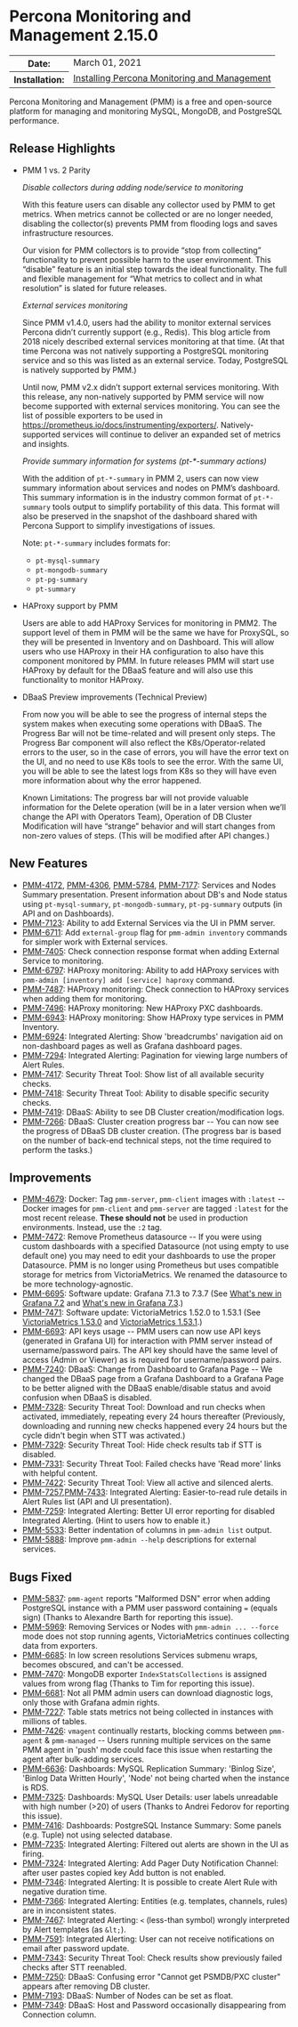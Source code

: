 # Percona Monitoring and Management 2.15.0

<table class="docutils field-list" frame="void" rules="none">
  <colgroup>
    <col class="field-name">
    <col class="field-body">
  </colgroup>
  <tbody valign="top">
    <tr class="field-odd field">
      <th class="field-name">Date:</th>
      <td class="field-body">March 01, 2021</td>
    </tr>
    <tr class="field-even field">
      <th class="field-name">Installation:</th>
      <td class="field-body">
        <a class="reference external" href="https://www.percona.com/software/pmm/quickstart">Installing Percona Monitoring and Management</a></td>
    </tr>
  </tbody>
</table>

Percona Monitoring and Management (PMM) is a free and open-source platform for managing and monitoring MySQL, MongoDB, and PostgreSQL performance.

## Release Highlights

- PMM 1 vs. 2 Parity

	_Disable collectors during adding node/service to monitoring_

	With this feature users can disable any collector used by PMM to get metrics. When metrics cannot be collected or are no longer needed, disabling the collector(s) prevents PMM from flooding logs and saves infrastructure resources.

	Our vision for PMM collectors is to provide “stop from collecting” functionality to prevent possible harm to the user environment. This “disable” feature is an initial step towards the ideal functionality. The full and flexible management for “What metrics to collect and in what resolution” is slated for future releases.

	_External services monitoring_

	Since PMM v1.4.0, users had the ability to monitor external services Percona didn’t currently support (e.g., Redis). This blog article from 2018 nicely described external services monitoring at that time. (At that time Percona was not natively supporting a PostgreSQL monitoring service and so this was listed as an external service. Today, PostgreSQL is natively supported by PMM.)

	Until now, PMM v2.x didn’t support external services monitoring. With this release, any non-natively supported by PMM service will now become supported with external services monitoring. You can see the list of possible exporters to be used in <https://prometheus.io/docs/instrumenting/exporters/>. Natively-supported services will continue to deliver an expanded set of metrics and insights.

	_Provide summary information for  systems  (pt-*-summary actions)_

	With the addition of `pt-*-summary` in PMM 2, users can now view summary information about services and nodes on PMM’s dashboard. This summary information is in the industry common format of `pt-*-summary` tools output to simplify portability of this data. This format will also be preserved in the snapshot of the dashboard shared with Percona Support to simplify investigations of issues.

	Note: `pt-*-summary` includes formats for:

	- `pt-mysql-summary`
	- `pt-mongodb-summary`
	- `pt-pg-summary`
	- `pt-summary`

- HAProxy support by PMM

	Users are able to add HAProxy Services for monitoring in PMM2. The support level of them in PMM will be the same we have for ProxySQL, so they will be presented in Inventory and on Dashboard. This will allow users who use HAProxy in their HA configuration to also have this component monitored by PMM. In future releases PMM will start use HAProxy by default for the DBaaS feature and will also use this functionality to monitor HAProxy.

- DBaaS Preview improvements (Technical  Preview)

	From now you will be able to see the progress of internal steps the system makes when executing some operations with DBaaS. The Progress Bar will not be time-related and will present only steps. The Progress Bar component will also reflect the K8s/Operator-related errors to the user, so in the case of errors, you will have the error text on the UI, and no need to use K8s tools to see the error. With the same UI, you will be able to see the latest logs from K8s so they will have even more information about why the error happened.

	Known Limitations: The progress bar will not provide valuable information for the Delete operation (will be in a later version when we’ll change the API with Operators Team), Operation of DB Cluster Modification will have “strange” behavior and will start changes from non-zero values of steps. (This will be modified after API changes.)

## New Features

* [PMM-4172](https://jira.percona.com/browse/PMM-4172), [PMM-4306](https://jira.percona.com/browse/PMM-4306), [PMM-5784](https://jira.percona.com/browse/PMM-5784), [PMM-7177](https://jira.percona.com/browse/PMM-7177): Services and Nodes Summary presentation. Present information about DB's and Node status using `pt-mysql-summary`, `pt-mongodb-summary`, `pt-pg-summary` outputs (in API and on Dashboards).
* [PMM-7123](https://jira.percona.com/browse/PMM-7123): Ability to add External Services via the UI in PMM server.
* [PMM-6711](https://jira.percona.com/browse/PMM-6711): Add `external-group` flag for `pmm-admin inventory` commands for simpler work with External services.
* [PMM-7405](https://jira.percona.com/browse/PMM-7405): Check connection response format when adding External Service to monitoring.
* [PMM-6797](https://jira.percona.com/browse/PMM-6797): HAProxy monitoring: Ability to add HAProxy services with `pmm-admin [inventory] add [service] haproxy` command.
* [PMM-7487](https://jira.percona.com/browse/PMM-7487): HAProxy monitoring: Check connection to HAProxy services when adding them for monitoring.
* [PMM-7496](https://jira.percona.com/browse/PMM-7496): HAProxy monitoring: New HAProxy PXC dashboards.
* [PMM-6943](https://jira.percona.com/browse/PMM-6943): HAProxy monitoring: Show HAProxy type services in PMM Inventory.
* [PMM-6924](https://jira.percona.com/browse/PMM-6924): Integrated Alerting: Show 'breadcrumbs' navigation aid on non-dashboard pages as well as Grafana dashboard pages.
* [PMM-7294](https://jira.percona.com/browse/PMM-7294): Integrated Alerting: Pagination for viewing large numbers of Alert Rules.
* [PMM-7417](https://jira.percona.com/browse/PMM-7417): Security Threat Tool: Show list of all available security checks.
* [PMM-7418](https://jira.percona.com/browse/PMM-7418): Security Threat Tool: Ability to disable specific security checks.
* [PMM-7419](https://jira.percona.com/browse/PMM-7419): DBaaS: Ability to see DB Cluster creation/modification logs.
* [PMM-7266](https://jira.percona.com/browse/PMM-7266): DBaaS: Cluster creation progress bar -- You can now see the progress of DBaaS DB cluster creation. (The progress bar is based on the number of back-end technical steps, not the time required to perform the tasks.)



## Improvements

* [PMM-4679](https://jira.percona.com/browse/PMM-4679): Docker: Tag `pmm-server`, `pmm-client` images with `:latest` -- Docker images for `pmm-client` and `pmm-server` are tagged `:latest` for the most recent release. **These should not** be used in production environments. Instead, use the `:2` tag.
* [PMM-7472](https://jira.percona.com/browse/PMM-7472): Remove Prometheus datasource -- If you were using custom dashboards with a specified Datasource (not using empty to use default one) you may need to edit your dashboards to use the proper Datasource. PMM is no longer using Prometheus but uses compatible storage for metrics from VictoriaMetrics. We renamed the datasource to be more technology-agnostic.
* [PMM-6695](https://jira.percona.com/browse/PMM-6695): Software update: Grafana 7.1.3 to 7.3.7 (See [What's new in Grafana 7.2](https://grafana.com/docs/grafana/latest/whatsnew/whats-new-in-v7-2) and [What's new in Grafana 7.3](https://grafana.com/docs/grafana/latest/whatsnew/whats-new-in-v7-3/).)
* [PMM-7471](https://jira.percona.com/browse/PMM-7471): Software update: VictoriaMetrics 1.52.0 to 1.53.1 (See [VictoriaMetrics 1.53.0](https://github.com/VictoriaMetrics/VictoriaMetrics/releases/tag/v1.53.0) and [VictoriaMetrics 1.53.1](https://github.com/VictoriaMetrics/VictoriaMetrics/releases/tag/v1.53.1).)
* [PMM-6693](https://jira.percona.com/browse/PMM-6693): API keys usage -- PMM users can now use API keys (generated in Grafana UI) for interaction with PMM server instead of username/password pairs. The API key should have the same level of access (Admin or Viewer) as is required for username/password pairs. 
* [PMM-7240](https://jira.percona.com/browse/PMM-7240): DBaaS: Change from Dashboard to Grafana Page -- We changed the DBaaS page from a Grafana Dashboard to a Grafana Page to be better aligned with the DBaaS enable/disable status and avoid confusion when DBaaS is disabled.
* [PMM-7328](https://jira.percona.com/browse/PMM-7328): Security Threat Tool: Download and run checks when activated, immediately, repeating every 24 hours thereafter (Previously, downloading and running new checks happened every 24 hours but the cycle didn't begin when STT was activated.)
* [PMM-7329](https://jira.percona.com/browse/PMM-7329): Security Threat Tool: Hide check results tab if STT is disabled.
* [PMM-7331](https://jira.percona.com/browse/PMM-7331): Security Threat Tool: Failed checks have 'Read more' links with helpful content.
* [PMM-7422](https://jira.percona.com/browse/PMM-7422): Security Threat Tool: View all active and silenced alerts.
* [PMM-7257](https://jira.percona.com/browse/PMM-7257),[PMM-7433](https://jira.percona.com/browse/PMM-7433): Integrated Alerting: Easier-to-read rule details in Alert Rules list (API and UI presentation).
* [PMM-7259](https://jira.percona.com/browse/PMM-7259): Integrated Alerting: Better UI error reporting for disabled Integrated Alerting. (Hint to users how to enable it.)
* [PMM-5533](https://jira.percona.com/browse/PMM-5533): Better indentation of columns in `pmm-admin list` output.
* [PMM-5888](https://jira.percona.com/browse/PMM-5888): Improve `pmm-admin --help` descriptions for external services.



## Bugs Fixed

* [PMM-5837](https://jira.percona.com/browse/PMM-5837): `pmm-agent` reports "Malformed DSN" error when adding PostgreSQL instance with a PMM user password containing `=` (equals sign) (Thanks to Alexandre Barth for reporting this issue).
* [PMM-5969](https://jira.percona.com/browse/PMM-5969): Removing Services or Nodes with `pmm-admin ... --force` mode does not stop running agents, VictoriaMetrics continues collecting data from exporters.
* [PMM-6685](https://jira.percona.com/browse/PMM-6685): In low screen resolutions Services submenu wraps, becomes obscured, and can't be accessed.
* [PMM-7470](https://jira.percona.com/browse/PMM-7470): MongoDB exporter `IndexStatsCollections` is assigned values from wrong flag (Thanks to Tim for reporting this issue).
* [PMM-6681](https://jira.percona.com/browse/PMM-6681): Not all PMM admin users can download diagnostic logs, only those with Grafana admin rights.
* [PMM-7227](https://jira.percona.com/browse/PMM-7227): Table stats metrics not being collected in instances with millions of tables.
* [PMM-7426](https://jira.percona.com/browse/PMM-7426): `vmagent` continually restarts, blocking comms between `pmm-agent` & `pmm-managed` -- Users running multiple services on the same PMM agent in 'push' mode could face this issue when restarting the agent after bulk-adding services.
* [PMM-6636](https://jira.percona.com/browse/PMM-6636): Dashboards: MySQL Replication Summary: 'Binlog Size', 'Binlog Data Written Hourly', 'Node' not being charted when the instance is RDS.
* [PMM-7325](https://jira.percona.com/browse/PMM-7325): Dashboards: MySQL User Details: user labels unreadable with high number (>20) of users (Thanks to Andrei Fedorov for reporting this issue).
* [PMM-7416](https://jira.percona.com/browse/PMM-7416): Dashboards: PostgreSQL Instance Summary: Some panels (e.g. Tuple) not using selected database.
* [PMM-7235](https://jira.percona.com/browse/PMM-7235): Integrated Alerting: Filtered out alerts are shown in the UI as firing.
* [PMM-7324](https://jira.percona.com/browse/PMM-7324): Integrated Alerting: Add Pager Duty Notification Channel: after user pastes copied key Add button is not enabled.
* [PMM-7346](https://jira.percona.com/browse/PMM-7346): Integrated Alerting: It is possible to create Alert Rule with negative duration time.
* [PMM-7366](https://jira.percona.com/browse/PMM-7366): Integrated Alerting: Entities (e.g. templates, channels, rules) are in inconsistent states.
* [PMM-7467](https://jira.percona.com/browse/PMM-7467): Integrated Alerting: `<` (less-than symbol) wrongly interpreted by Alert templates (as `&lt;`).
* [PMM-7591](https://jira.percona.com/browse/PMM-7591): Integrated Alerting: User can not receive notifications on email after password update.
* [PMM-7343](https://jira.percona.com/browse/PMM-7343): Security Threat Tool: Check results show previously failed checks after STT reenabled.
* [PMM-7250](https://jira.percona.com/browse/PMM-7250): DBaaS: Confusing error "Cannot get PSMDB/PXC cluster" appears after removing DB cluster.
* [PMM-7193](https://jira.percona.com/browse/PMM-7193):	DBaaS: Number of Nodes can be set as float.
* [PMM-7349](https://jira.percona.com/browse/PMM-7349): DBaaS: Host and Password occasionally disappearing from Connection column.
